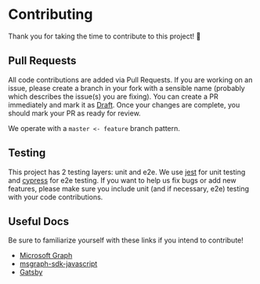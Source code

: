 # Contributing

Thank you for taking the time to contribute to this project! :tada:

## Pull Requests

All code contributions are added via Pull Requests. If you are working on an issue, please create a branch in your fork with a sensible name (probably which describes the issue(s) you are fixing). You can create a PR immediately and mark it as [Draft](https://github.blog/2019-02-14-introducing-draft-pull-requests/). Once your changes are complete, you should mark your PR as ready for review.

We operate with a `master <- feature` branch pattern.

## Testing

This project has 2 testing layers: unit and e2e. We use [jest](https://jestjs.io/) for unit testing and [cypress](https://www.cypress.io/) for e2e testing. If you want to help us fix bugs or add new features, please make sure you include unit (and if necessary, e2e) testing with your code contributions.

## Useful Docs

Be sure to familiarize yourself with these links if you intend to contribute!

- [Microsoft Graph](https://docs.microsoft.com/en-us/graph/)
- [msgraph-sdk-javascript](https://github.com/microsoftgraph/msgraph-sdk-javascript/tree/dev/docs)
- [Gatsby](https://www.gatsbyjs.org/docs/)

